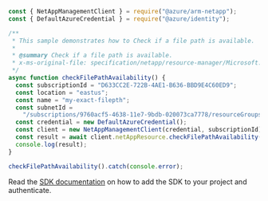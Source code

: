 ```javascript
const { NetAppManagementClient } = require("@azure/arm-netapp");
const { DefaultAzureCredential } = require("@azure/identity");

/**
 * This sample demonstrates how to Check if a file path is available.
 *
 * @summary Check if a file path is available.
 * x-ms-original-file: specification/netapp/resource-manager/Microsoft.NetApp/stable/2021-10-01/examples/CheckFilePathAvailability.json
 */
async function checkFilePathAvailability() {
  const subscriptionId = "D633CC2E-722B-4AE1-B636-BBD9E4C60ED9";
  const location = "eastus";
  const name = "my-exact-filepth";
  const subnetId =
    "/subscriptions/9760acf5-4638-11e7-9bdb-020073ca7778/resourceGroups/myRP/providers/Microsoft.Network/virtualNetworks/testvnet3/subnets/testsubnet3";
  const credential = new DefaultAzureCredential();
  const client = new NetAppManagementClient(credential, subscriptionId);
  const result = await client.netAppResource.checkFilePathAvailability(location, name, subnetId);
  console.log(result);
}

checkFilePathAvailability().catch(console.error);
```

Read the [SDK documentation](https://github.com/Azure/azure-sdk-for-js/blob/%40azure%2Farm-netapp_15.1.1/sdk/netapp/arm-netapp/README.md) on how to add the SDK to your project and authenticate.
